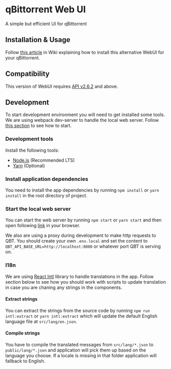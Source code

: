 # qBittorrent Web UI
A simple but efficient UI for qBittorrent

## Installation & Usage
Follow [this article](https://github.com/aminpaks/qbittorrent-web-ui/wiki/How-to-use-this-custom-WebUI) in Wiki explaining how to install this alternative WebUI for your qBittorrent.

## Compatibility
This version of WebUI requires [API v2.6.2](https://github.com/qbittorrent/qBittorrent/wiki/WebUI-API-(qBittorrent-4.1)) and above.

## Development
To start development environment you will need to get installed some tools.
We are using webpack dev-server to handle the local web server. Follow [this section](#start-the-local-web-server) to see how to start.

### Development tools
Install the following tools:
* [Node.js](https://nodejs.org/) (Recommended LTS)
* [Yarn](https://yarnpkg.com/) (Optional)

### Install application dependencies
You need to install the app dependencies by running `npm install` or `yarn install` in the root directory of project.

### Start the local web server
You can start the web server by running `npm start` or `yarn start` and then open following [link](http://localhost:9000) in your browser.

We also are using a proxy during development to make http requests to QBT. You should create your own `.env.local` and set the content to `QBT_API_BASE_URL=http://localhost:8080` or whatever port QBT is serving on.

### I18n
We are using [React Intl](https://formatjs.io/docs/react-intl) library to handle translations in the app. Follow section below to see how you should work with scripts to update translation in case you are chaning any strings in the components.

#### Extract strings
You can extract the strings from the source code by running `npm run intl:extract` or `yarn intl:extract` which will update the default English language file at `src/lang/en.json`.

#### Compile strings
You have to compile the translated messages from `src/lang/*.json` to `public/lang/*.json` and application will pick them up based on the language you choose. If a locale is missing in that folder application will fallback to English.

